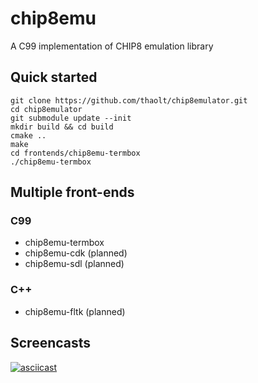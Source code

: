 # chip8emu

A C99 implementation of CHIP8 emulation library

## Quick started

```
git clone https://github.com/thaolt/chip8emulator.git
cd chip8emulator
git submodule update --init
mkdir build && cd build
cmake ..
make
cd frontends/chip8emu-termbox
./chip8emu-termbox
```

## Multiple front-ends

### C99

* chip8emu-termbox
* chip8emu-cdk (planned)
* chip8emu-sdl (planned)

### C++

* chip8emu-fltk (planned)

## Screencasts

[![asciicast](https://asciinema.org/a/241423.svg)](https://asciinema.org/a/241423)
